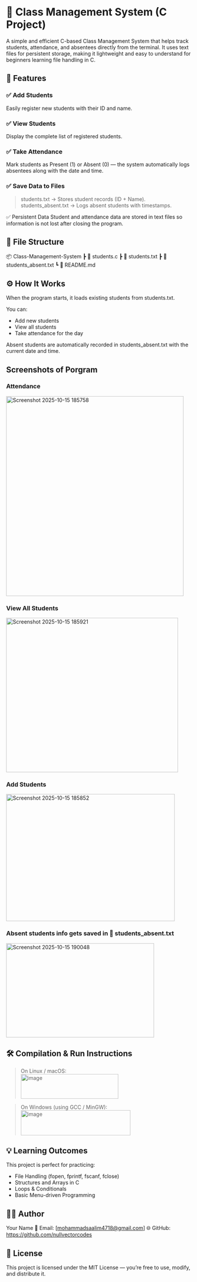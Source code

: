 # 🏫 Class Management System (C Project)

A simple and efficient C-based Class Management System that helps track students, attendance, and absentees directly from the terminal.
It uses text files for persistent storage, making it lightweight and easy to understand for beginners learning file handling in C.

## 🚀 Features

### ✅ Add Students
Easily register new students with their ID and name.

### ✅ View Students
Display the complete list of registered students.

### ✅ Take Attendance
Mark students as Present (1) or Absent (0) — the system automatically logs absentees along with the date and time.

### ✅ Save Data to Files

> students.txt → Stores student records (ID + Name).
> students_absent.txt → Logs absent students with timestamps.

✅ Persistent Data
Student and attendance data are stored in text files so information is not lost after closing the program.

## 📁 File Structure
📦 Class-Management-System
 ┣ 📜 students.c
 ┣ 📜 students.txt
 ┣ 📜 students_absent.txt
 ┗ 📜 README.md

 
## ⚙️ How It Works

When the program starts, it loads existing students from students.txt.

You can:
 - Add new students
 - View all students
 - Take attendance for the day

Absent students are automatically recorded in students_absent.txt with the current date and time.

 ## Screenshots of Porgram 

 ### Attendance 
<img width="481" height="541" alt="Screenshot 2025-10-15 185758" src="https://github.com/user-attachments/assets/a1498a06-b118-4baa-8eef-ce69904ac323" />

### View All Students
<img width="466" height="418" alt="Screenshot 2025-10-15 185921" src="https://github.com/user-attachments/assets/1a3fa1a5-208d-44e0-a8f5-b4bf0a354fbc" />

### Add Students
<img width="457" height="344" alt="Screenshot 2025-10-15 185852" src="https://github.com/user-attachments/assets/a94b703d-d70c-4416-a735-20a529323395" />

### Absent students info gets saved in 📜 students_absent.txt
<img width="401" height="255" alt="Screenshot 2025-10-15 190048" src="https://github.com/user-attachments/assets/41a6159b-9f59-4117-b7b4-f8b9da11a7c3" />

## 🛠️ Compilation & Run Instructions

> On Linux / macOS:<br>
> <img width="264" height="67" alt="image" src="https://github.com/user-attachments/assets/9b5d7f14-2996-43b0-a799-df584a4c9713" />

> On Windows (using GCC / MinGW):<br>
> <img width="297" height="68" alt="image" src="https://github.com/user-attachments/assets/ed93e388-8008-48b9-95e7-393beed6802a" />


## 💡 Learning Outcomes

This project is perfect for practicing:
- File Handling (fopen, fprintf, fscanf, fclose)
- Structures and Arrays in C
- Loops & Conditionals
- Basic Menu-driven Programming


## 👨‍💻 Author
Your Name
📧 Email: [mohammadsaalim4718@gmail.com]
🌐 GitHub: https://github.com/nullvectorcodes

## 🧾 License
This project is licensed under the MIT License — you’re free to use, modify, and distribute it.



